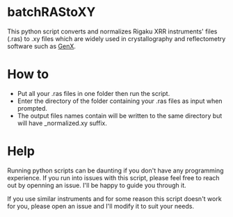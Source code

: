# batchRAStoXY

This python script converts and normalizes Rigaku XRR instruments' files (.ras) to .xy files which are widely used in crystallography and reflectometry software such as [GenX](https://genx.sourceforge.io/).

# How to

- Put all your .ras files in one folder then run the script.
- Enter the directory of the folder containing your .ras files as input when prompted.
- The output files names contain will be written to the same directory but will have _normalized.xy suffix.

# Help

Running python scripts can be daunting if you don't have any programming experience. If you run into issues with this script, please feel free to reach out by openning an issue. I'll be happy to guide you through it.

If you use similar instruments and for some reason this script doesn't work for you, please open an issue and I'll modify it to suit your needs.
